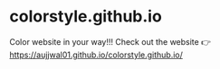 # colorstyle.github.io
Color  website in your way!!! 
Check out the website 👉
https://aujjwal01.github.io/colorstyle.github.io/
